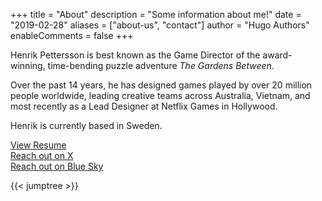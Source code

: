 +++
title = "About"
description = "Some information about me!"
date = "2019-02-28"
aliases = ["about-us", "contact"]
author = "Hugo Authors"
enableComments = false
+++

Henrik Pettersson is best known as the Game Director of the award-winning, time-bending puzzle adventure _The Gardens Between_. 

Over the past 14 years, he has designed games played by over 20 million people worldwide, leading creative teams across Australia, Vietnam, and most recently as a Lead Designer at Netflix Games in Hollywood.

Henrik is currently based in Sweden.

[View Resume](/resume/Henrik_Pettersson_Resume.pdf)  
[Reach out on X](https://x.com/vghpe)  
[Reach out on Blue Sky](https://bsky.app/profile/vghpe.bsky.social)

{{< jumptree >}}


